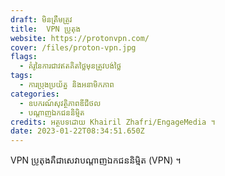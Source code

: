 ```yaml
---
draft: មិនត្រឹមត្រូវ
title:  VPN ប្រូតុង
website: https://protonvpn.com/
cover: /files/proton-vpn.jpg
flags:
  - គំរូនៃការជាវឥតគិតថ្លៃមុនត្រូវបង់ថ្លៃ
tags:
  - ការប្រុងប្រយ័ត្ន និងអនាមិកភាព
categories: 
  - ឧបករណ៍សុវត្ថិភាពឌីជីថល
  - ប​ណ្តា​ញ​ឯកជន​និម្មិត
credits: អត្ថបទដោយ Khairil Zhafri/EngageMedia ។
date: 2023-01-22T08:34:51.650Z
---
```

VPN ប្រូតុងគឺជាសេវាបណ្ដាញឯកជននិម្មិត (VPN) ។